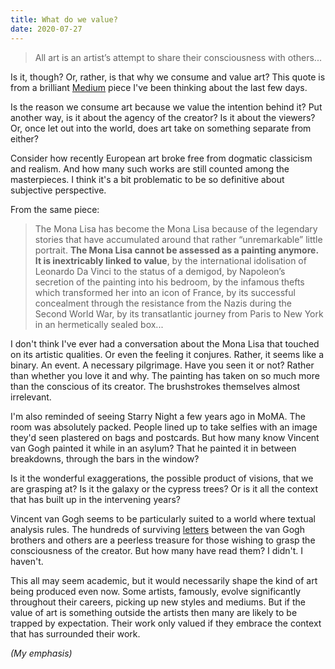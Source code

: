 ```yaml
---
title: What do we value?
date: 2020-07-27
---
```


<blockquote>All art is an artist’s attempt to share their consciousness with others...</blockquote><p>Is it, though? Or, rather, is that why we consume and value art? This quote is from a brilliant <a href="https://medium.com/mutualart/the-trouble-with-ken-griffins-basquiat-5f82477ca303">Medium</a> piece I've been thinking about the last few days.</p><p>Is the reason we consume art because we value the intention behind it? Put another way, is it about the agency of the creator? Is it about the viewers? Or, once let out into the world, does art take on something separate from either?</p><p>Consider how recently European art broke free from dogmatic classicism and realism. And how many such works are still counted among the masterpieces. I think it's a bit problematic to be so definitive about subjective perspective.</p><p>From the same piece:</p><blockquote>The Mona Lisa has become the Mona Lisa because of the legendary stories that have accumulated around that rather “unremarkable” little portrait. <strong>The Mona Lisa cannot be assessed as a painting anymore. It is inextricably linked to value</strong>, by the international idolisation of Leonardo Da Vinci to the status of a demigod, by Napoleon’s secretion of the painting into his bedroom, by the infamous thefts which transformed her into an icon of France, by its successful concealment through the resistance from the Nazis during the Second World War, by its transatlantic journey from Paris to New York in an hermetically sealed box...</blockquote><p>I don't think I've ever had a conversation about the Mona Lisa that touched on its artistic qualities. Or even the feeling it conjures. Rather, it seems like a binary. An event. A necessary pilgrimage. Have you seen it or not? Rather than whether you love it and why. The painting has taken on so much more than the conscious of its creator. The brushstrokes themselves almost irrelevant. </p><p>I'm also reminded of seeing Starry Night a few years ago in MoMA. The room was absolutely packed. People lined up to take selfies with an image they'd seen plastered on bags and postcards. But how many know Vincent van Gogh painted it while in an asylum? That he painted it in between breakdowns, through the bars in the window?</p><p>Is it the wonderful exaggerations, the possible product of visions, that we are grasping at? Is it the galaxy or the cypress trees? Or is it all the context that has built up in the intervening years?</p><p>Vincent van Gogh seems to be particularly suited to a world where textual analysis rules. The hundreds of surviving <a href="__GHOST_URL__/diving-into-van-goghs-letters/">letters</a> between the van Gogh brothers and others are a peerless treasure for those wishing to grasp the consciousness of the creator. But how many have read them? I didn't. I haven't.</p><p>This all may seem academic, but it would necessarily shape the kind of art being produced even now. Some artists, famously, evolve significantly throughout their careers, picking up new styles and mediums. But if the value of art is something outside the artists then many are likely to be trapped by expectation. Their work only valued if they embrace the context that has surrounded their work.</p><p><em>(My emphasis)</em></p>